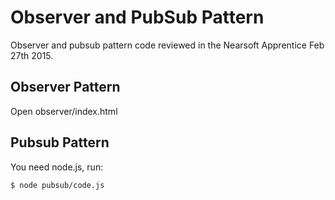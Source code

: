 # Observer and PubSub Pattern

Observer and pubsub pattern code reviewed in the Nearsoft Apprentice Feb 27th 2015.

## Observer Pattern

Open observer/index.html

## Pubsub Pattern

You need node.js, run:

```
$ node pubsub/code.js
```